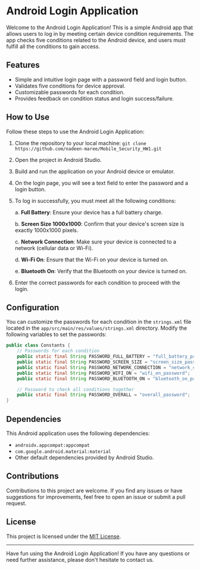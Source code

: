 # Android Login Application

Welcome to the Android Login Application! This is a simple Android app that allows users to log in by meeting certain device condition requirements. The app checks five conditions related to the Android device, and users must fulfill all the conditions to gain access.

## Features

- Simple and intuitive login page with a password field and login button.
- Validates five conditions for device approval.
- Customizable passwords for each condition.
- Provides feedback on condition status and login success/failure.

## How to Use

Follow these steps to use the Android Login Application:

1. Clone the repository to your local machine:
   `git clone https://github.com/nadeen-maree/Mobile_Security_HW1.git`

2. Open the project in Android Studio.

3. Build and run the application on your Android device or emulator.

4. On the login page, you will see a text field to enter the password and a login button.

5. To log in successfully, you must meet all the following conditions:

    a. **Full Battery**: Ensure your device has a full battery charge.

    b. **Screen Size 1000x1000**: Confirm that your device's screen size is exactly 1000x1000 pixels.

    c. **Network Connection**: Make sure your device is connected to a network (cellular data or Wi-Fi).

    d. **Wi-Fi On**: Ensure that the Wi-Fi on your device is turned on.

    e. **Bluetooth On**: Verify that the Bluetooth on your device is turned on.

6. Enter the correct passwords for each condition to proceed with the login.

## Configuration

You can customize the passwords for each condition in the `strings.xml` file located in the `app/src/main/res/values/strings.xml` directory. Modify the following variables to set the passwords:

```java
public class Constants {
    // Passwords for each condition
    public static final String PASSWORD_FULL_BATTERY = "full_battery_password";
    public static final String PASSWORD_SCREEN_SIZE = "screen_size_password";
    public static final String PASSWORD_NETWORK_CONNECTION = "network_connection_password";
    public static final String PASSWORD_WIFI_ON = "wifi_on_password";
    public static final String PASSWORD_BLUETOOTH_ON = "bluetooth_on_password";

    // Password to check all conditions together
    public static final String PASSWORD_OVERALL = "overall_password";
}
```

## Dependencies

This Android application uses the following dependencies:

- `androidx.appcompat:appcompat`
- `com.google.android.material:material`
- Other default dependencies provided by Android Studio.

## Contributions

Contributions to this project are welcome. If you find any issues or have suggestions for improvements, feel free to open an issue or submit a pull request.

## License

This project is licensed under the [MIT License](LICENSE).

---

Have fun using the Android Login Application! If you have any questions or need further assistance, please don't hesitate to contact us.


